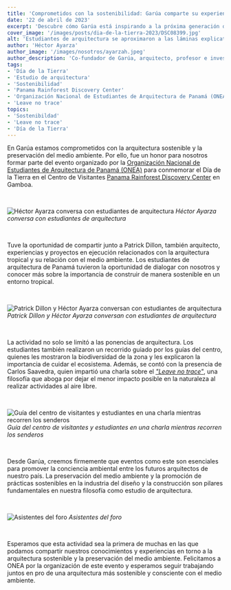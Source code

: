 ```yaml
---
title: 'Comprometidos con la sostenibilidad: Garúa comparte su experiencia en el Día de la Tierra'
date: '22 de abril de 2023'
excerpt: 'Descubre cómo Garúa está inspirando a la próxima generación de arquitectos en Panamá. Es nuestro compromiso con la educación y la promoción de prácticas conscientes con el medio ambiente.'
cover_image: '/images/posts/dia-de-la-tierra-2023/DSC08399.jpg'
alt: 'Estudiantes de arquitectura se aproximaron a las láminas explicativas de Garúa'
author: 'Héctor Ayarza'
author_image: '/images/nosotros/ayarzah.jpeg'
author_description: 'Co-fundador de Garúa, arquitecto, profesor e investigador.'
tags:
- 'Día de la Tierra'
- 'Estudio de arquitectura'
- 'Sostenibilidad'
- 'Panama Rainforest Discovery Center'
- 'Organización Nacional de Estudiantes de Arquitectura de Panamá (ONEA)'
- 'Leave no trace'
topics:
- 'Sostenibildad'
- 'Leave no trace'
- 'Día de la Tierra'
---
```


En Garúa estamos comprometidos con la arquitectura sostenible y la preservación del medio ambiente. Por ello, fue un honor para nosotros formar parte del evento organizado por la <a href="https://instagram.com/oneapanama" target="_blank"> <u>Organización Nacional de Estudiantes de Arquitectura de Panamá (ONEA)</u></a> para conmemorar el Día de la Tierra en el Centro de Visitantes <a href="https://pipelineroad.org/en/" target="_blank"><u>Panama Rainforest Discovery Center</u></a> en Gamboa.

<br />

![Héctor Ayarza conversa con estudiantes de arquitectura](/images/posts/dia-de-la-tierra-2023/DSC08373.jpg)
*Héctor Ayarza conversa con estudiantes de arquitectura*

<br />

Tuve la oportunidad de compartir junto a Patrick Dillon, también arquitecto, experiencias y proyectos en ejecución relacionados con la arquitectura tropical y su relación con el medio ambiente. Los estudiantes de arquitectura de Panamá tuvieron la oportunidad de dialogar con nosotros y conocer más sobre la importancia de construir de manera sostenible en un entorno tropical.

<br />

![Patrick Dillon y Héctor Ayarza conversan con estudiantes de arquitectura](/images/posts/dia-de-la-tierra-2023/DSC08385.jpg)
*Patrick Dillon y Héctor Ayarza conversan con estudiantes de arquitectura*

<br />

La actividad no solo se limitó a las ponencias de arquitectura. Los estudiantes también realizaron un recorrido guiado por los guías del centro, quienes les mostraron la biodiversidad de la zona y les explicaron la importancia de cuidar el ecosistema. Además, se contó con la presencia de Carlos Saavedra, quien impartió una charla sobre el <a href="https://lnt.org/" target="_blank"><u>*"Leave no trace"*</u></a>, una filosofía que aboga por dejar el menor impacto posible en la naturaleza al realizar actividades al aire libre.

<br />

![Guía del centro de visitantes y estudiantes en una charla mientras recorren los senderos](/images/posts/dia-de-la-tierra-2023/DSC08418.jpg)
*Guía del centro de visitantes y estudiantes en una charla mientras recorren los senderos*

<br />

Desde Garúa, creemos firmemente que eventos como este son esenciales para promover la conciencia ambiental entre los futuros arquitectos de nuestro país. La preservación del medio ambiente y la promoción de prácticas sostenibles en la industria del diseño y la construcción son pilares fundamentales en nuestra filosofía como estudio de arquitectura.

<br />

![Asistentes del foro](/images/posts/dia-de-la-tierra-2023/DSC08378.jpg)
*Asistentes del foro*

<br />

Esperamos que esta actividad sea la primera de muchas en las que podamos compartir nuestros conocimientos y experiencias en torno a la arquitectura sostenible y la preservación del medio ambiente. Felicitamos a ONEA por la organización de este evento y esperamos seguir trabajando juntos en pro de una arquitectura más sostenible y consciente con el medio ambiente.